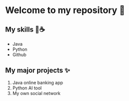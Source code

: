 
# Welcome to my repository 👾


## My skills 🐍☕
- Java
- Python
- Github

## My major projects ✨

1. Java online banking app
2. Python AI tool
3. My own social network



